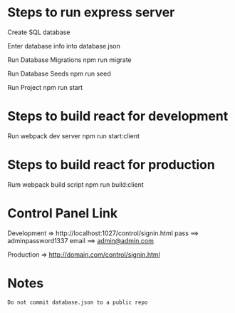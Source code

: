 # Steps to run express server

Create SQL database 

Enter database info into database.json

Run Database Migrations
    npm run migrate

Run Database Seeds
    npm run seed

Run Project
    npm run start





# Steps to build react for development
Run webpack dev server
    npm run start:client



# Steps to build react for production
Rum webpack build script
    npm run build:client



# Control Panel Link

Development => http://localhost:1027/control/signin.html
pass ==> adminpassword1337
email ==> admin@admin.com


Production => http://domain.com/control/signin.html




# Notes
    Do not commit database.json to a public repo